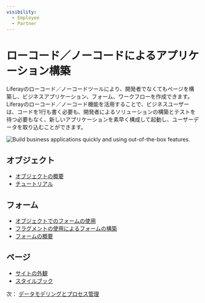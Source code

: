 ```yaml
---
visibility:
  - Employee
  - Partner
---
```

# ローコード／ノーコードによるアプリケーション構築

Liferayのローコード／ノーコードツールにより、開発者でなくてもページを構築し、ビジネスアプリケーション、フォーム、ワークフローを作成できます。 Liferayのローコード／ノーコード機能を活用することで、ビジネスユーザーは、コードを1行も書く必要も、開発者によるソリューションの構築とテストを待つ必要もなく、新しいアプリケーションを素早く構成して起動し、ユーザーデータを取り込むことができます。

![Build business applications quickly and using out-of-the-box features.](./low-code-no-code-application-building/images/01.png)

## オブジェクト

* [オブジェクトの概要](https://learn.liferay.com/w/dxp/building-applications/objects)
* [チュートリアル](https://learn.liferay.com/w/dxp/building-applications/objects)

## フォーム

* [オブジェクトでのフォームの使用](https://learn.liferay.com/w/dxp/building-applications/objects/using-forms-with-objects)
* [フラグメントの使用によるフォームの構築](https://learn.liferay.com/w/dxp/building-applications/objects/using-fragments-to-build-forms)
* [フォームの概要](https://learn.liferay.com/w/dxp/process-automation/forms/introduction-to-forms)

## ページ

* [サイトの外観](https://learn.liferay.com/w/dxp/site-building/site-appearance/site-appearance)
* [スタイルブック](https://learn.liferay.com/w/dxp/site-building/site-appearance/style-books/using-a-style-book-to-standardize-site-appearance)

次： [データモデリングとプロセス管理](./data-modeling-and-process-management.md)
